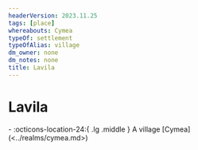 ```yaml
---
headerVersion: 2023.11.25
tags: [place]
whereabouts: Cymea
typeOf: settlement
typeOfAlias: village
dm_owner: none
dm_notes: none
title: Lavila
---
```

# Lavila
<div class="grid cards ext-narrow-margin ext-one-column" markdown>
-    :octicons-location-24:{ .lg .middle } A village [Cymea](<../realms/cymea.md>)  
</div>



